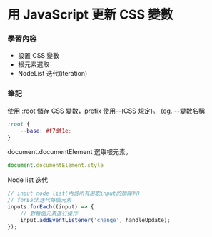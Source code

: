 # 用 JavaScript 更新 CSS 變數

### 學習內容

- 設置 CSS 變數
- 根元素選取
- NodeList 迭代(iteration)

### 筆記

使用 :root 儲存 CSS 變數，prefix 使用--(CSS 規定)。
(eg. --變數名稱

```CSS
:root {
    --base: #f7df1e;
}
```

document.documentElement 選取根元素。

```JavaScript
document.documentElement.style
```

Node list 迭代

```JavaScript
// input node list(內含所有選取input的類陣列)
// forEach迭代每個元素
inputs.forEach((input) => {
    // 對每個元素進行操作
    input.addEventListener('change', handleUpdate);
});
```
